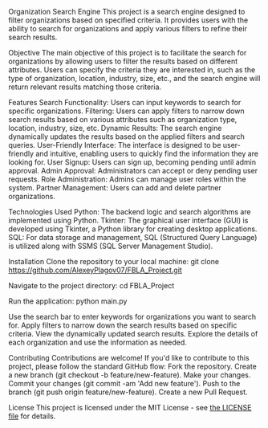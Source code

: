 Organization Search Engine
This project is a search engine designed to filter organizations based on specified criteria. It provides users with the ability to search for organizations and apply various filters to refine their search results.

Objective
The main objective of this project is to facilitate the search for organizations by allowing users to filter the results based on different attributes. Users can specify the criteria they are interested in, such as the type of organization, location, industry, size, etc., and the search engine will return relevant results matching those criteria.

Features
Search Functionality: Users can input keywords to search for specific organizations.
Filtering: Users can apply filters to narrow down search results based on various attributes such as organization type, location, industry, size, etc.
Dynamic Results: The search engine dynamically updates the results based on the applied filters and search queries.
User-Friendly Interface: The interface is designed to be user-friendly and intuitive, enabling users to quickly find the information they are looking for.
User Signup: Users can sign up, becoming pending until admin approval.
Admin Approval: Administrators can accept or deny pending user requests.
Role Administration: Admins can manage user roles within the system.
Partner Management: Users can add and delete partner organizations.

Technologies Used
Python: The backend logic and search algorithms are implemented using Python.
Tkinter: The graphical user interface (GUI) is developed using Tkinter, a Python library for creating desktop applications.
SQL: For data storage and management, SQL (Structured Query Language) is utilized along with SSMS (SQL Server Management Studio).

Installation
Clone the repository to your local machine:
git clone https://github.com/AlexeyPlagov07/FBLA_Project.git

Navigate to the project directory:
cd FBLA_Project

Run the application:
python main.py

Use the search bar to enter keywords for organizations you want to search for.
Apply filters to narrow down the search results based on specific criteria.
View the dynamically updated search results.
Explore the details of each organization and use the information as needed.

Contributing
Contributions are welcome! If you'd like to contribute to this project, please follow the standard GitHub flow:
Fork the repository.
Create a new branch (git checkout -b feature/new-feature).
Make your changes.
Commit your changes (git commit -am 'Add new feature').
Push to the branch (git push origin feature/new-feature).
Create a new Pull Request.

License
This project is licensed under the MIT License - see [the LICENSE file](https://choosealicense.com/licenses/mit/) for details.
